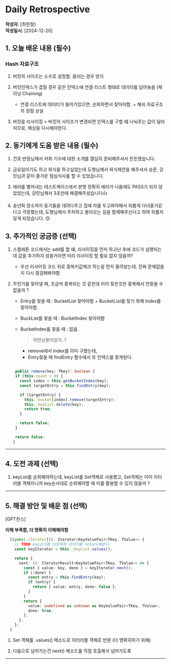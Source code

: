 # Daily Retrospective

**작성자**: [최현철]  
**작성일시**: [2024-12-20]

## 1. 오늘 배운 내용 (필수)

### Hash 자료구조

1. 버킷의 사이즈는 소수로 설정함. 쏠리는 경우 방지

2. 버킷인덱스가 겹칠 경우 같은 인덱스에 연결 리스트 형태로 데이터를 담아놓음 (체이닝 Chaining)

   - 연결 리스트에 데이터가 들어가있으면, 순회하면서 찾아야함. = 해쉬 자료구조의 장점 상실

3. 버킷을 리사이징 > 버킷의 사이즈가 변경되면 인덱스를 구할 떄 나눠주는 값이 달라지므로, 해싱을 다시해야한다.

## 2. 동기에게 도움 받은 내용 (필수)

1. 건호 반장님께서 저희 기수에 대한 소개를 열심히 준비해주셔서 든든했습니다.

2. 금요일이기도 하고 외식을 하고싶었는데 도형님께서 외식제안을 해주셔서 승준, 강민님과 같이 즐거운 점심식사를 할 수 있었습니다.

3. 에러를 뱉어내는 테스트케이스에서 분명 정확히 에러가 나옴에도 PASS가 되지 않았었는데, 강민님께서 3초만에 해결해주셨습니다👍

4. 송년회 장소까지 동기들을 데려다주고 집에 차를 두고와야해서 외롭게 다녀올거같다고 걱정했는데, 도형님께서 주차하고 돌아오는 길을 함께해주신다고 하여 외롭지않게 되었습니다. 😊

## 3. 추가적인 궁금증 (선택)

1. 스켈레톤 코드에서는 add를 할 떄, 리사이징을 먼저 하고난 후에 코드가 실행되는데 값을 추가하지 않을거라면 미리 리사이징 할 필요 없지 않을까?

   - 우선 리사이징 코드 위로 중복키값체크 하는걸 먼저 올려놨는데, 진짜 문제없을지 다시 점검해봐야함

2. 무언가를 찾아낼 때, 조금씩 중복되는 것 같은데 이미 찾은것은 중복해서 안찾을 수 없을까 ?

   - Entry를 찾을 때 : BucketList 찾아야함 + BucketList를 찾기 위해 Index를 찾아야함.

   - BuckList를 찾을 때 : BucketIndex 찾아야함

   - BucketIndex를 찾을 때 : 없음.

     > 어떤상황이었지..?

     - remove에서 index를 이미 구했는데,
     - Entry찾을 때 findEntry 함수에서 또 인덱스를 찾게된다.

   ```typescript

    public remove(key: TKey): boolean {
    if (this.count > 0) {
      const index = this.getBucketIndex(key);
      const targetEntry = this.findEntry(key);

      if (targetEntry) {
        this._bucket[index].remove(targetEntry);
        this._keyList.delete(key);
        return true;
      }

      return false;
    }

    return false;
   }

   ```

---

## 4. 도전 과제 (선택)

1. keyList를 순회해야하는데, keyList를 Set객체로 사용했고, Set객체는 이미 이터러블 객체이니까 key순서대로 순회해야할 때 이를 활용할 수 있지 않을까 ?

---

## 5. 해결 방안 및 배운 점 (선택)

[GPT찬스]

**이해 부족함, 더 명확히 이해해야함**

```typescript
  [Symbol.iterator](): Iterator<KeyValuePair<TKey, TValue>> {
    // TODO key순서를 보장하며 데이터를 return해준다.
    const keyIterator = this._keyList.values();

    return {
      next: (): IteratorResult<KeyValuePair<TKey, TValue>> => {
        const { value: key, done } = keyIterator.next();
        if (!done) {
          const entry = this.findEntry(key);
          if (entry) {
            return { value: entry, done: false };
          }
        }
        return {
          value: undefined as unknown as KeyValuePair<TKey, TValue>,
          done: true,
        };
      },
    };
  }
```

1. Set 객체를 .values() 메소드로 이터러블 객체로 반환 (더 명확히하기 위해)

2. 다음으로 넘어가는건 next() 메소드를 직접 호출해서 넘어가도록

---
